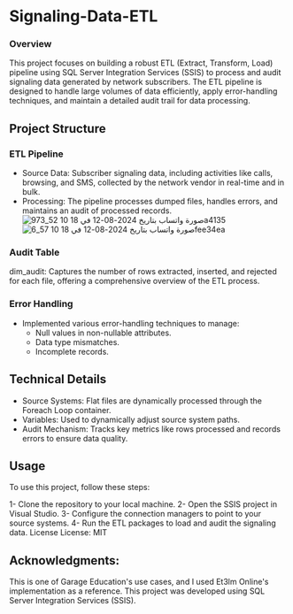 # Signaling-Data-ETL
### Overview
This project focuses on building a robust ETL (Extract, Transform, Load) pipeline using SQL Server Integration Services (SSIS) to process and audit signaling data generated by network subscribers. The ETL pipeline is designed to handle large volumes of data efficiently, apply error-handling techniques, and maintain a detailed audit trail for data processing.

## Project Structure
### ETL Pipeline
- Source Data: Subscriber signaling data, including activities like calls, browsing, and SMS, collected by the network vendor in real-time and in bulk.
- Processing: The pipeline processes dumped files, handles errors, and maintains an audit of processed records.
![صورة واتساب بتاريخ 2024-08-12 في 18 10 52_973a4135](https://github.com/user-attachments/assets/9a390961-dc15-4fcc-b895-a5b2badb9e1e)
![صورة واتساب بتاريخ 2024-08-12 في 18 10 57_6fee34ea](https://github.com/user-attachments/assets/f16891ef-dbb9-4b87-a8ec-05a3da7682b9)

### Audit Table
dim_audit: Captures the number of rows extracted, inserted, and rejected for each file, offering a comprehensive overview of the ETL process.
### Error Handling
- Implemented various error-handling techniques to manage:
  - Null values in non-nullable attributes.
  - Data type mismatches.
  - Incomplete records.
## Technical Details
- Source Systems: Flat files are dynamically processed through the Foreach Loop container.
- Variables: Used to dynamically adjust source system paths.
- Audit Mechanism: Tracks key metrics like rows processed and records errors to ensure data quality.
## Usage
To use this project, follow these steps:

1- Clone the repository to your local machine.
2- Open the SSIS project in Visual Studio.
3- Configure the connection managers to point to your source systems.
4- Run the ETL packages to load and audit the signaling data.
License
License: MIT

## Acknowledgments:
This is one of Garage Education's use cases, and I used Et3lm Online's implementation as a reference.
This project was developed using SQL Server Integration Services (SSIS).

